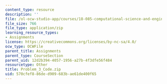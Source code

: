 ```yaml
---
content_type: resource
description: ''
file: /ol-ocw-studio-app/courses/18-085-computational-science-and-engineering-i-summer-2020/570cfef886ded909683bae61de400f65_Problem_3_Code.zip
file_size: 766
file_type: application/zip
learning_resource_types:
- Assignments
license: https://creativecommons.org/licenses/by-nc-sa/4.0/
ocw_type: OCWFile
parent_title: Assignments
parent_type: CourseSection
parent_uid: 12d2b394-4057-1956-a27b-4f3dfe56f484
resourcetype: Other
title: Problem_3_Code.zip
uid: 570cfef8-86de-d909-683b-ae61de400f65
---
```

